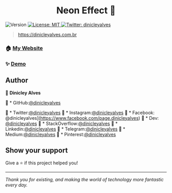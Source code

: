 <h1 align="center"> Neon Effect 👋</h1>
<p>
  <img alt="Version" src="https://img.shields.io/badge/version-1.0.0-blue.svg?cacheSeconds=2592000" />
  <a href="#" target="_blank">
    <img alt="License: MIT" src="https://img.shields.io/badge/License-MIT-yellow.svg" />
  </a>
  <a href="https://twitter.com/dinicleyalves" target="_blank">
    <img alt="Twitter: dinicleyalves" src="https://img.shields.io/twitter/follow/dinicleyalves.svg?style=social" />
  </a>
</p>

> https://dinicleyalves.com.br

### 🏠 [My Website](https://dinicleyalves.com.br/)

### ✨ [Demo](https://neoneffect.dinicleyalves.com.br)

## Author

👤 **Dinicley Alves**

🚀  * GitHub:[@dinicleyalves](https://github.com/dinicleyalves)

🚀  * Twitter:[@dinicleyalves](https://twitter.com/dinicleyalves)
🚀  * Instagram:[@dinicleyalves](https://www.instagram.com/dinicleyalves)
🚀  * Facebook: @dinicleyalves](https://www.facebook.com/page.dinicleyalves)
🚀  * Dev: [@dinicleyalves](https://dev.to/dinicleyalves)
🚀  * StackOverflow:[@dinicleyalves](https://stackoverflow.com/users/14184186/dinicley-alves)
🚀  * Linkedin:[@dinicleyalves](https://www.linkedin.com/in/dinicleyalves)
🚀  * Telegram:[@dinicleyalves](https://t.me/dicas_dinicleyalves)
🚀  * Medium:[@dinicleyalves](https://medium.com/@dinicleyalves)
🚀  * Pinterest:[@dinicleyalves](https://br.pinterest.com/dinicleyalves)


## Show your support

Give a ⭐️ if this project helped you!

***
_Thank you for existing, and making the world of technology more fantastic every day._

